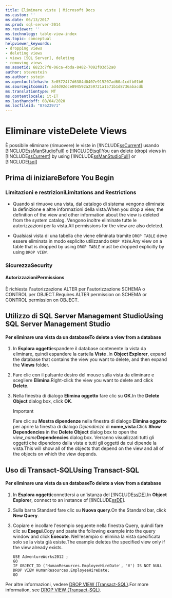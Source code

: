 ```yaml
---
title: Eliminare viste | Microsoft Docs
ms.custom: ''
ms.date: 06/13/2017
ms.prod: sql-server-2014
ms.reviewer: ''
ms.technology: table-view-index
ms.topic: conceptual
helpviewer_keywords:
- dropping views
- deleting views
- views [SQL Server], deleting
- removing views
ms.assetid: 6823c7f8-06ca-4bda-8482-7092f03d52a0
author: stevestein
ms.author: sstein
ms.openlocfilehash: 3e05724f7d6384d0407e915207ad60a1cdfb01b6
ms.sourcegitcommit: ad4d92dce894592a259721a1571b1d8736abacdb
ms.translationtype: MT
ms.contentlocale: it-IT
ms.lasthandoff: 08/04/2020
ms.locfileid: "87623971"
---
```

# <a name="delete-views"></a><span data-ttu-id="3dc60-102">Eliminare viste</span><span class="sxs-lookup"><span data-stu-id="3dc60-102">Delete Views</span></span>
  <span data-ttu-id="3dc60-103">È possibile eliminare (rimuovere) le viste in [!INCLUDE[ssCurrent](../../includes/sscurrent-md.md)] usando [!INCLUDE[ssManStudioFull](../../includes/ssmanstudiofull-md.md)] o [!INCLUDE[tsql](../../includes/tsql-md.md)]</span><span class="sxs-lookup"><span data-stu-id="3dc60-103">You can delete (drop) views in [!INCLUDE[ssCurrent](../../includes/sscurrent-md.md)] by using [!INCLUDE[ssManStudioFull](../../includes/ssmanstudiofull-md.md)] or [!INCLUDE[tsql](../../includes/tsql-md.md)]</span></span>  
  

  
##  <a name="before-you-begin"></a><a name="BeforeYouBegin"></a> <span data-ttu-id="3dc60-104">Prima di iniziare</span><span class="sxs-lookup"><span data-stu-id="3dc60-104">Before You Begin</span></span>  
  
###  <a name="limitations-and-restrictions"></a><a name="Restrictions"></a> <span data-ttu-id="3dc60-105">Limitazioni e restrizioni</span><span class="sxs-lookup"><span data-stu-id="3dc60-105">Limitations and Restrictions</span></span>  
  
-   <span data-ttu-id="3dc60-106">Quando si rimuove una vista, dal catalogo di sistema vengono eliminate la definizione e altre informazioni della vista.</span><span class="sxs-lookup"><span data-stu-id="3dc60-106">When you drop a view, the definition of the view and other information about the view is deleted from the system catalog.</span></span> <span data-ttu-id="3dc60-107">Vengono inoltre eliminate tutte le autorizzazioni per la vista.</span><span class="sxs-lookup"><span data-stu-id="3dc60-107">All permissions for the view are also deleted.</span></span>  
  
-   <span data-ttu-id="3dc60-108">Qualsiasi vista di una tabella che viene eliminata tramite `DROP TABLE` deve essere eliminata in modo esplicito utilizzando `DROP VIEW`.</span><span class="sxs-lookup"><span data-stu-id="3dc60-108">Any view on a table that is dropped by using `DROP TABLE` must be dropped explicitly by using `DROP VIEW`.</span></span>  
  
###  <a name="security"></a><a name="Security"></a> <span data-ttu-id="3dc60-109">Sicurezza</span><span class="sxs-lookup"><span data-stu-id="3dc60-109">Security</span></span>  
  
####  <a name="permissions"></a><a name="Permissions"></a> <span data-ttu-id="3dc60-110">Autorizzazioni</span><span class="sxs-lookup"><span data-stu-id="3dc60-110">Permissions</span></span>  
 <span data-ttu-id="3dc60-111">È richiesta l'autorizzazione ALTER per l'autorizzazione SCHEMA o CONTROL per OBJECT.</span><span class="sxs-lookup"><span data-stu-id="3dc60-111">Requires ALTER permission on SCHEMA or CONTROL permission on OBJECT.</span></span>  
  
##  <a name="using-sql-server-management-studio"></a><a name="SSMSProcedure"></a> <span data-ttu-id="3dc60-112">Utilizzo di SQL Server Management Studio</span><span class="sxs-lookup"><span data-stu-id="3dc60-112">Using SQL Server Management Studio</span></span>  
  
#### <a name="to-delete-a-view-from-a-database"></a><span data-ttu-id="3dc60-113">Per eliminare una vista da un database</span><span class="sxs-lookup"><span data-stu-id="3dc60-113">To delete a view from a database</span></span>  
  
1.  <span data-ttu-id="3dc60-114">In **Esplora oggetti**espandere il database contenente la vista da eliminare, quindi espandere la cartella **Viste** .</span><span class="sxs-lookup"><span data-stu-id="3dc60-114">In **Object Explorer**, expand the database that contains the view you want to delete, and then expand the **Views** folder.</span></span>  
  
2.  <span data-ttu-id="3dc60-115">Fare clic con il pulsante destro del mouse sulla vista da eliminare e scegliere **Elimina**.</span><span class="sxs-lookup"><span data-stu-id="3dc60-115">Right-click the view you want to delete and click **Delete**.</span></span>  
  
3.  <span data-ttu-id="3dc60-116">Nella finestra di dialogo **Elimina oggetto** fare clic su **OK**.</span><span class="sxs-lookup"><span data-stu-id="3dc60-116">In the **Delete Object** dialog box, click **OK**.</span></span>  
  
    > [!IMPORTANT]  
    >  <span data-ttu-id="3dc60-117">Fare clic su **Mostra dipendenze** nella finestra di dialogo **Elimina oggetto** per aprire la finestra di dialogo _Dipendenze_ di **nome_vista**.</span><span class="sxs-lookup"><span data-stu-id="3dc60-117">Click **Show Dependencies** in the **Delete Object** dialog box to open the _view_name_**Dependencies** dialog box.</span></span> <span data-ttu-id="3dc60-118">Verranno visualizzati tutti gli oggetti che dipendono dalla vista e tutti gli oggetti da cui dipende la vista.</span><span class="sxs-lookup"><span data-stu-id="3dc60-118">This will show all of the objects that depend on the view and all of the objects on which the view depends.</span></span>  
  
##  <a name="using-transact-sql"></a><a name="TsqlProcedure"></a> <span data-ttu-id="3dc60-119">Uso di Transact-SQL</span><span class="sxs-lookup"><span data-stu-id="3dc60-119">Using Transact-SQL</span></span>  
  
#### <a name="to-delete-a-view-from-a-database"></a><span data-ttu-id="3dc60-120">Per eliminare una vista da un database</span><span class="sxs-lookup"><span data-stu-id="3dc60-120">To delete a view from a database</span></span>  
  
1.  <span data-ttu-id="3dc60-121">In **Esplora oggetti**connettersi a un'istanza del [!INCLUDE[ssDE](../../includes/ssde-md.md)].</span><span class="sxs-lookup"><span data-stu-id="3dc60-121">In **Object Explorer**, connect to an instance of [!INCLUDE[ssDE](../../includes/ssde-md.md)].</span></span>  
  
2.  <span data-ttu-id="3dc60-122">Sulla barra Standard fare clic su **Nuova query**.</span><span class="sxs-lookup"><span data-stu-id="3dc60-122">On the Standard bar, click **New Query**.</span></span>  
  
3.  <span data-ttu-id="3dc60-123">Copiare e incollare l'esempio seguente nella finestra Query, quindi fare clic su **Esegui**.</span><span class="sxs-lookup"><span data-stu-id="3dc60-123">Copy and paste the following example into the query window and click **Execute**.</span></span> <span data-ttu-id="3dc60-124">Nell'esempio si elimina la vista specificata solo se la vista già esiste.</span><span class="sxs-lookup"><span data-stu-id="3dc60-124">The example deletes the specified view only if the view already exists.</span></span>  
  
    ```  
    USE AdventureWorks2012 ;  
    GO  
    IF OBJECT_ID ('HumanResources.EmployeeHireDate', 'V') IS NOT NULL  
    DROP VIEW HumanResources.EmployeeHireDate;  
    GO  
    ```  
  
 <span data-ttu-id="3dc60-125">Per altre informazioni, vedere [DROP VIEW &#40;Transact-SQL&#41;](/sql/t-sql/statements/drop-view-transact-sql).</span><span class="sxs-lookup"><span data-stu-id="3dc60-125">For more information, see [DROP VIEW &#40;Transact-SQL&#41;](/sql/t-sql/statements/drop-view-transact-sql).</span></span>  
  
  
